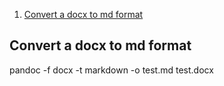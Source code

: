 <!-- TOC insertAnchor:true orderedList:true -->

1. [Convert a docx to md format](#convert-a-docx-to-md-format)

<!-- /TOC -->

<a id="markdown-convert-a-docx-to-md-format" name="convert-a-docx-to-md-format"></a>
## Convert a docx to md format
pandoc -f docx -t markdown -o test.md test.docx